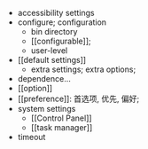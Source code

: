 - accessibility settings
- configure; configuration
    - bin directory
    - [[configurable]];
    - user-level
- [[default settings]]
    - extra settings; extra options;
- dependence...
- [[option]]
- [[preference]]: 首选项, 优先, 偏好;
- system settings
    - [[Control Panel]]
    - [[task manager]]
- timeout
